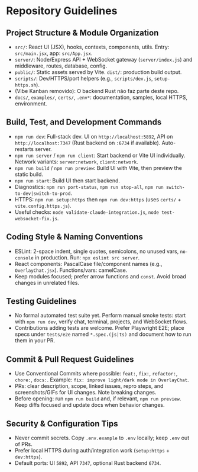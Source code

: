 # Repository Guidelines

## Project Structure & Module Organization
- `src/`: React UI (JSX), hooks, contexts, components, utils. Entry: `src/main.jsx`, app: `src/App.jsx`.
- `server/`: Node/Express API + WebSocket gateway (`server/index.js`) and middleware, routes, database, config.
- `public/`: Static assets served by Vite. `dist/`: production build output.
- `scripts/`: Dev/HTTPS/port helpers (e.g., `scripts/dev.js`, `setup-https.sh`).
- (Vibe Kanban removido): O backend Rust não faz parte deste repo.
- `docs/`, `examples/`, `certs/`, `.env*`: documentation, samples, local HTTPS, environment.

## Build, Test, and Development Commands
- `npm run dev`: Full-stack dev. UI on `http://localhost:5892`, API on `http://localhost:7347` (Rust backend on `:6734` if available). Auto-restarts server.
- `npm run server` / `npm run client`: Start backend or Vite UI individually. Network variants: `server:network`, `client:network`.
- `npm run build` / `npm run preview`: Build UI with Vite, then preview the static build.
- `npm run start`: Build UI then start backend.
- Diagnostics: `npm run port-status`, `npm run stop-all`, `npm run switch-to-dev|switch-to-prod`.
- HTTPS: `npm run setup:https` then `npm run dev:https` (uses `certs/` + `vite.config.https.js`).
- Useful checks: `node validate-claude-integration.js`, `node test-websocket-fix.js`.

## Coding Style & Naming Conventions
- ESLint: 2-space indent, single quotes, semicolons, no unused vars, `no-console` in production. Run: `npx eslint src server`.
- React components: PascalCase file/component names (e.g., `OverlayChat.jsx`). Functions/vars: camelCase.
- Keep modules focused; prefer arrow functions and `const`. Avoid broad changes in unrelated files.

## Testing Guidelines
- No formal automated test suite yet. Perform manual smoke tests: start with `npm run dev`, verify chat, terminal, projects, and WebSocket flows.
- Contributions adding tests are welcome. Prefer Playwright E2E; place specs under `tests/e2e` named `*.spec.(js|ts)` and document how to run them in your PR.

## Commit & Pull Request Guidelines
- Use Conventional Commits where possible: `feat:`, `fix:`, `refactor:`, `chore:`, `docs:`. Example: `fix: improve light/dark mode in OverlayChat`.
- PRs: clear description, scope, linked issues, repro steps, and screenshots/GIFs for UI changes. Note breaking changes.
- Before opening: run `npm run build` and, if relevant, `npm run preview`. Keep diffs focused and update docs when behavior changes.

## Security & Configuration Tips
- Never commit secrets. Copy `.env.example` to `.env` locally; keep `.env` out of PRs.
- Prefer local HTTPS during auth/integration work (`setup:https` + `dev:https`).
- Default ports: UI `5892`, API `7347`, optional Rust backend `6734`.
